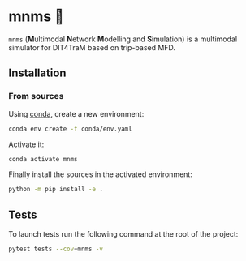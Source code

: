 # mnms :candy:

`mnms` (**M**ultimodal **N**etwork **M**odelling and **S**imulation) is a multimodal simulator for DIT4TraM based on trip-based MFD.

## Installation

### From sources

Using [conda](https://docs.conda.io/en/latest/miniconda.html), create a new environment:

````bash
conda env create -f conda/env.yaml
````

Activate it:
````bash
conda activate mnms
````

Finally install the sources in the activated environment:

````bash
python -m pip install -e .
````


## Tests

To launch tests run the following command at the root of the project:
```bash
pytest tests --cov=mnms -v
```